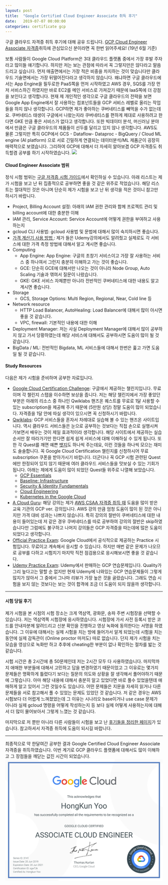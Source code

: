 ```yaml
---
layout: post
title:  "Google Certified Cloud Engineer Associate 취득 후기"
date:   2019-07-07 00:00:00
categories: certificate gcp
---
```

구글 클라우드 자격증 취득 후기에 대해 공유 드립니다. [GCP Cloud Engineer Associate 자격증](https://cloud.google.com/certification/cloud-engineer)취득에 관심있으신 분이라면 꼭 한번 읽어주세요! (19년 6월 기준)

보통 사람들이 Google Cloud Platform은 3대 클라우드 플랫폼 중에서 가장 후발 주자라고 많이들 얘기합니다. 하지만 저는 보는 관점에 따라서 꼭 그렇지만은 않다라고 말씀 드리고 싶습니다. 먼저 매출면에서는 가장 적은 비중을 차지하는 것이 맞습니다만 클라우드 기술면에서는 가장 뒤떨어진다라고 생각하지 않습니다. 왜냐하면 구글 클라우드에서는 App Engine을 필두로한 PaaS쪽을 먼저 시작하였고 AWS 경우, SQS를 가장 먼저 서비스하긴 하였지만 바로 EC2를 메인 서비스로 가져갔기 때문에 IaaS쪽에 더 강점을 보인다고 생각합니다. 현재 제 개인적인 생각으로 구글 클라우드의 전략을 보면 Google App Engine에서 잘 사용하는 컴포넌트들을 GCP 서비스 레벨로 올리는 작업들을 하지 않나 생각합니다. GCP하면 제가 좋아하는 쿠버네티스를 빼먹을 수가 없는데요. 쿠버네티스 태생이 구글에서 나왔는지라 쿠버네티스를 편하게 제대로 사용하려고 한다면 GKE 만큼 좋은 서비스가 없다고 생각합니다. 또한 빅데이터 분석, 머신러닝 분야에서 만큼은 구글 클라우드의 제품들이 선두를 달리고 있지 않나 생각합니다. AWS도 물론 그렇지만 특히 GCP에서 GCS - Dataflow- Dataproc - BigQuery / Cloud ML engine (AI platform) 으로 서로 긴밀하게 연결되는 데이터분석/ML 제품군이 굉장히 매력적으로 보였습니다. 그리하여 GCP에 대해서 더 자세히 알아보겸 GCP 자격증도 취득할겸 공부를 하기 시작하였습니다.
![](https://cloud.google.com/dataflow/images/diagram-dataflow.png)


#### Cloud Engineer Associate 범위

정식 시험 범위는 [구글 저격증 시험 가이드](https://cloud.google.com/certification/guides/cloud-engineer/)에서 확인하실 수 있습니다.
아래 리스트는 제가 시험을 보고 난 뒤 집중적으로 공부하면 좋을 것 같은 위주로 적었습니다. 해당 리스트는 절대적인 것은 아니며 단순히 제가 시험을 보고 난 뒤 생각을 적은 것이니 참고만 하시기 바랍니다.

- Project, Billing Account 설정: 아래의 IAM 권한 관리와 함께 프로젝트 관리 및 billing account에 대한 충분한 이해
- IAM 관리, Service Account: Service Account에 어떻게 권한을 부여하고 사용하는지
- gcloud CLI 사용법: gcloud 사용법 및 문법에 대해서 많이 숙지하시면 좋습니다.
- [가격 계산기 사용 방법 ](https://cloud.google.com/products/calculator/): 제가 들은 Udemy강의에서도 알려줬고 실제로도 각 서비스에 대한 가격 측정 방법에 대해서 알고 계시면 좋습니다.
- Computing
	- App Engine: App Engine: 구글의 초창기 서비스이고 가장 잘 사용하는 서비스 중 하나여서 그런지 충분히 이해하고 가는 것이 좋습니다.
	- GCE: 단순히 GCE에 대해서만 나오는 것이 아니라 Node Group, Auto Scaling 기술과 엮여서 질문이 나왔습니다.
	- GKE: GKE 서비스 자체뿐만 아니라 전반적인 쿠버네티스에 대한 내용도 알고 계시면 좋습니다.
- Storage
	- GCS, Storage Options: Multi Region, Regional, Near, Cold line 등
- Network resource
	- HTTP Load Balancer, AutoHealing: Load Balancer에 대해서 많이 아시면 좋을 것 같습니다.
	- VPC, firewall: 기본적인 내용에 대한 이해
- Deployment Manager: 저는 사실 Deployment Manager에 대해서 많이 공부하지 않고 가서 당황하였는데 해당 서비스에 대해서도 공부하시면 도움이 많이 될 것 같습니다.
- BigData / ML: 전반적인 Bigdata, ML 서비스들에 대해서 한번은 훑고 가면 도움일 될 것 같습니다.


#### Study Resources

다음은 제가 시험을 준비하며 공부한 자료입니다.
- [Google Cloud Certification Challenge](https://cloud.google.com/blog/topics/training-certifications/get-google-cloud-certified-in-3-months): 구글에서 제공하는 챌린지입니다. 무료이며 각 챌린지 스탭을 이수하면 보상을 줍니다. 저는 해당 챌린지에서 가장 좋았던 부분은 아래의 리소스 중 하나인 Qwiklabs 핸즈온 퀘스트를 무료로 1달 사용할 수 있는 subscription을 제공해 주기 때문에 (5만원 상당) 정말 도움이 많이 되었습니다. 자격증을 1달 안에 따실 생각이 있으시면 꼭 신청하시기 바랍니다.
- [Qwiklabs](https://www.qwiklabs.com/): GCP 서비스들을 혼자서 차례대로 실습해 볼 수 있는 핸즈온 사이트입니다.  역시 클라우드 서비스들은 눈으로 공부하는 것보다는 직접 손으로 실행시켜 가보면서 배우는 것이 제일 효과적이라 생각합니다. 해당 사이트에서 제공하는 실습 순서만 잘 따라가기만 한다면 쉽게 쉽게 서비스에 대해 이해하실 수 있게 됩니다. 또한 각 Quest를 깨면 예쁜 [뱃지](https://www.qwiklabs.com/public_profiles/879ad1a4-25c7-4bc8-bfe6-0555654feddb)도 하나씩 주는데요, 이런 것들을 하나씩 모으는 재미도 솔솔합니다. 꼭 Google Cloud Certification 챌린지를 신청하시어 무료 subscription 쿠폰을 받아가시기 바랍니다. 더군다나 꼭 GCP 시험 관련된 Quest에만 한정되어 있지 않기 때문에 여러 클라우드 서비스들을 맛보실 수 있는 기회가 됩니다. 아래는 제에게 도움이 많이 되었던 Quest들 위주로 나열해 보았습니다.
	- [GCP Essentials](https://www.qwiklabs.com/quests/23)
	- [Baseline: Infrastructure](https://www.qwiklabs.com/quests/33)
	- [Security & Identity Fundamentals](https://www.qwiklabs.com/quests/40)
	- [Cloud Engineering](https://www.qwiklabs.com/quests/66)
	- [Kubernetes in the Google Cloud](https://www.qwiklabs.com/quests/29)
- [A Cloud Guru](https://www.udemy.com/course/google-certified-associate-cloud-engineer/): 해당 강의는 제가 [AWS CSAA 자격증 취득 때](/certificate/aws/2019/06/02/csaa/) 도움을 많이 받은 교육 기관의 GCP ver. 강의입니다. AWS 강의 만큼 엄청 도움이 많이 된 것은 아니지만 가격 대비 성과는 나쁘지 않습니다. 특히 강의의 절반이 쿠버네티스에 대한 내용이 들어있는데 저 같은 경우 쿠버네티스를 따로 공부하여 강의의 절반은 skip하였습니다만 그럼에도 불구하고 나머지 강의들은 GCP 자격증을 따는데에 많은 도움이 되었다고 생각합니다.
- [Official Practice Exam](https://cloud.google.com/certification/practice-exam/cloud-engineer): Google Cloud에서 공식적으로 제공하는 Practice 시험입니다. 무료이고 계속해서 응시할 수 있습니다. 하지만 매번 같은 문제가 나오므로 공부를 다하고 시험치기 마지막 직전 점검용으로 응시해보시면 좋을 것 같습니다.
- [Udemy Practice Exam](https://www.udemy.com/google-cloud-platform-associate-cloud-engineer-practice-test/): Udemy에서 판매하는 GCP 연습문제입니다. Quality가 그리 높다고는 말할 순 없지만 현재 Udemy에 나와있는 GCP 연습문제들이 그렇게 많지가 않아서 그 중에서 그나마 리뷰가 가장 높은 것을 골랐습니다. 그래도 연습 시험을 보지 않는 것보다는 보는 것이 합격에 조금 더 도움이 되지 않을까 생각합니다.

---

#### 시험 당일 후기

제가 시험을 본 시점의 시험 장소는 크게 역삼역, 광화문, 송파 주변 시험장을 선택할 수 있습니다. 저는 역삼역쪽 시험장에 응시하였습니다. 시험장에 가서 사전 등록시 받은 코드를 안내자분께 알려드리고 신분 확인을 진행하고 영상 녹화에 동의한다는 서명을 하였습니다. 그 이유에 대해서는 실제 시험을 치는 방에 들어가서 알게 되었는데 시험을 치는 동안에 실제 감독관이  (Online proctor 마저도) 따로 없습니다. 단지 제가 시험을 치는 모습을 영상으로 녹화만 하고 추후에 cheating한 부분이 없나 확인하는 절차를 밟는 것 같습니다. 

시험 시간은 총 2시간에 총 50문제인데 저는 2시간 모두 다 사용하였습니다. 마지막까지 애매한 부분들에 대해서 고민하고 답을 변경하였기 때문이었고 그 이유로는 몇가지 문제들은 명확하게 틀렸다기 보다는 질문의 의도와 상황을 잘 생각해서 풀어야하기 때문에 그렇습니다. 아마 해당 내용에 대해서 충분히 알고 있었다면 바로 풀수 있었을텐데 애매하게 알고 있어서 그런 것일수도 있습니다. 어떤 문제들은 지문을 자세히 읽거나 다른 문제들을 서로 참고해서 풀 수 있었는 문제도 있었던 것 같습니다. 저 같은 경우는 AWS 시험보다 더 어렵게 느껴졌었는데 그 이유는 시나리오 base이거나 use case 문제가 아니라 실제 gcloud 명령을 어떻게 작성하는지 등 보다 실제 어떻게 사용하는지에 대해서 더 많이 물어보아서 그렇게 느꼈는 것 같습니다.

마지막으로 저 뿐만 아니라 다른 사람들이 시험을 보고 난 [후기들을 정리한 페이지](https://acloud.guru/forums/gcp-certified-associate-cloud-engineer/discussion/-LHq7ia97ot7POrc6Nw7/exam_report_mega-thread)가 있습니다. 참고하셔서 자격증 취득에 도움이 되시길 바랍니다. 

---

최종적으로 약 한달여간 공부한 결과 Google Certified Cloud Engineer Associate 자격증을 취득하였습니다. 이번 계기로 GCP 클라우드 플랫폼에 대해서도 많이 이해하고 그 장점들을 깨닫는 값진 시간이 되었습니다.
![](/assets/images/certificates/gcp_certificate.jpg)
